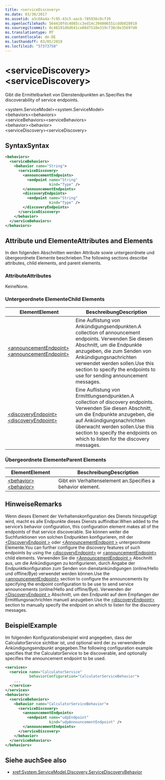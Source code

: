 ```yaml
---
title: <serviceDiscovery>
ms.date: 03/30/2017
ms.assetid: a3c68a4a-fc95-43c5-aacb-785936c0cf39
ms.openlocfilehash: 564410fdc4085cc3ed14c394006551cddb028910
ms.sourcegitcommit: 0c48191d6d641ce88d7510e319cf38c0e35697d0
ms.translationtype: MT
ms.contentlocale: de-DE
ms.lasthandoff: 03/05/2019
ms.locfileid: "57373750"
---
```

# <a name="servicediscovery"></a><span data-ttu-id="e5be6-101">\<serviceDiscovery></span><span class="sxs-lookup"><span data-stu-id="e5be6-101">\<serviceDiscovery></span></span>
<span data-ttu-id="e5be6-102">Gibt die Ermittelbarkeit von Dienstendpunkten an.</span><span class="sxs-lookup"><span data-stu-id="e5be6-102">Specifies the discoverability of service endpoints.</span></span>  
  
 <span data-ttu-id="e5be6-103">\<system.ServiceModel></span><span class="sxs-lookup"><span data-stu-id="e5be6-103">\<system.ServiceModel></span></span>  
<span data-ttu-id="e5be6-104">\<behaviors></span><span class="sxs-lookup"><span data-stu-id="e5be6-104">\<behaviors></span></span>  
<span data-ttu-id="e5be6-105">\<serviceBehaviors></span><span class="sxs-lookup"><span data-stu-id="e5be6-105">\<serviceBehaviors></span></span>  
<span data-ttu-id="e5be6-106">\<behavior></span><span class="sxs-lookup"><span data-stu-id="e5be6-106">\<behavior></span></span>  
<span data-ttu-id="e5be6-107">\<serviceDiscovery></span><span class="sxs-lookup"><span data-stu-id="e5be6-107">\<serviceDiscovery></span></span>  
  
## <a name="syntax"></a><span data-ttu-id="e5be6-108">Syntax</span><span class="sxs-lookup"><span data-stu-id="e5be6-108">Syntax</span></span>  
  
```xml  
<behaviors>
  <serviceBehaviors>
    <behavior name="String">
      <serviceDiscovery>
        <announcementEndpoints>
          <endpoint name="String"
                    kind="Type" />
        </announcementEndpoints>
        <discoveryEndpoints>
          <endpoint name="String"
                    kind="Type" />
        </discoveryEndpoints>
      </serviceDiscovery>
    </behavior>
  </serviceBehaviors>
</behaviors>
```  
  
## <a name="attributes-and-elements"></a><span data-ttu-id="e5be6-109">Attribute und Elemente</span><span class="sxs-lookup"><span data-stu-id="e5be6-109">Attributes and Elements</span></span>  
 <span data-ttu-id="e5be6-110">In den folgenden Abschnitten werden Attribute sowie untergeordnete und übergeordnete Elemente beschrieben.</span><span class="sxs-lookup"><span data-stu-id="e5be6-110">The following sections describe attributes, child elements, and parent elements.</span></span>  
  
### <a name="attributes"></a><span data-ttu-id="e5be6-111">Attribute</span><span class="sxs-lookup"><span data-stu-id="e5be6-111">Attributes</span></span>  
 <span data-ttu-id="e5be6-112">Keine</span><span class="sxs-lookup"><span data-stu-id="e5be6-112">None.</span></span>  
  
### <a name="child-elements"></a><span data-ttu-id="e5be6-113">Untergeordnete Elemente</span><span class="sxs-lookup"><span data-stu-id="e5be6-113">Child Elements</span></span>  
  
|<span data-ttu-id="e5be6-114">Element</span><span class="sxs-lookup"><span data-stu-id="e5be6-114">Element</span></span>|<span data-ttu-id="e5be6-115">Beschreibung</span><span class="sxs-lookup"><span data-stu-id="e5be6-115">Description</span></span>|  
|-------------|-----------------|  
|[<span data-ttu-id="e5be6-116">\<announcementEndpoint></span><span class="sxs-lookup"><span data-stu-id="e5be6-116">\<announcementEndpoint></span></span>](../../../../../docs/framework/configure-apps/file-schema/wcf/announcementendpoint.md)|<span data-ttu-id="e5be6-117">Eine Auflistung von Ankündigungsendpunkten.</span><span class="sxs-lookup"><span data-stu-id="e5be6-117">A collection of announcement endpoints.</span></span> <span data-ttu-id="e5be6-118">Verwenden Sie diesen Abschnitt, um die Endpunkte anzugeben, die zum Senden von Ankündigungsnachrichten verwendet werden sollen.</span><span class="sxs-lookup"><span data-stu-id="e5be6-118">Use this section to specify the endpoints to use for sending announcement messages.</span></span>|  
|[<span data-ttu-id="e5be6-119">\<discoveryEndpoint></span><span class="sxs-lookup"><span data-stu-id="e5be6-119">\<discoveryEndpoint></span></span>](../../../../../docs/framework/configure-apps/file-schema/wcf/discoveryendpoint.md)|<span data-ttu-id="e5be6-120">Eine Auflistung von Ermittlungsendpunkten.</span><span class="sxs-lookup"><span data-stu-id="e5be6-120">A collection of discovery endpoints.</span></span> <span data-ttu-id="e5be6-121">Verwenden Sie diesen Abschnitt, um die Endpunkte anzugeben, die auf Ankündigungsnachrichten überwacht werden sollen.</span><span class="sxs-lookup"><span data-stu-id="e5be6-121">Use this section to specify the endpoints on which to listen for the discovery messages.</span></span>|  
  
### <a name="parent-elements"></a><span data-ttu-id="e5be6-122">Übergeordnete Elemente</span><span class="sxs-lookup"><span data-stu-id="e5be6-122">Parent Elements</span></span>  
  
|<span data-ttu-id="e5be6-123">Element</span><span class="sxs-lookup"><span data-stu-id="e5be6-123">Element</span></span>|<span data-ttu-id="e5be6-124">Beschreibung</span><span class="sxs-lookup"><span data-stu-id="e5be6-124">Description</span></span>|  
|-------------|-----------------|  
|[<span data-ttu-id="e5be6-125">\<behavior></span><span class="sxs-lookup"><span data-stu-id="e5be6-125">\<behavior></span></span>](../../../../../docs/framework/configure-apps/file-schema/wcf/behavior-of-endpointbehaviors.md)|<span data-ttu-id="e5be6-126">Gibt ein Verhaltenselement an.</span><span class="sxs-lookup"><span data-stu-id="e5be6-126">Specifies a behavior element.</span></span>|  
  
## <a name="remarks"></a><span data-ttu-id="e5be6-127">Hinweise</span><span class="sxs-lookup"><span data-stu-id="e5be6-127">Remarks</span></span>  
 <span data-ttu-id="e5be6-128">Wenn dieses Element der Verhaltenskonfiguration des Diensts hinzugefügt wird, macht es alle Endpunkte dieses Diensts auffindbar.</span><span class="sxs-lookup"><span data-stu-id="e5be6-128">When added to the service’s behavior configuration, this configuration element makes all of the endpoints of that service discoverable.</span></span> <span data-ttu-id="e5be6-129">Sie können weiter die Suchfunktionen von solchen Endpunkten konfigurieren, mit der [ \<DiscoveryEndpoint >](../../../../../docs/framework/configure-apps/file-schema/wcf/discoveryendpoint.md) oder [ \<AnnouncementEndpoint >](../../../../../docs/framework/configure-apps/file-schema/wcf/announcementendpoint.md) untergeordnete Elemente.</span><span class="sxs-lookup"><span data-stu-id="e5be6-129">You can further configure the discovery features of such endpoints by using the [\<discoveryEndpoint>](../../../../../docs/framework/configure-apps/file-schema/wcf/discoveryendpoint.md) or [\<announcementEndpoint>](../../../../../docs/framework/configure-apps/file-schema/wcf/announcementendpoint.md) child elements.</span></span> <span data-ttu-id="e5be6-130">Verwenden Sie die [ \<AnnouncementEndpoint >](../../../../../docs/framework/configure-apps/file-schema/wcf/announcementendpoint.md) Abschnitt aus, um die Ankündigungen zu konfigurieren, durch Angabe der Endpunktkonfiguration zum Senden von dienstankündigungen (online/Hello und offline/Bye) verwendet werden können.</span><span class="sxs-lookup"><span data-stu-id="e5be6-130">Use the [\<announcementEndpoint>](../../../../../docs/framework/configure-apps/file-schema/wcf/announcementendpoint.md) section to configure the announcements by specifying the endpoint configuration to be use to send service announcements (online/Hello and offline/Bye).</span></span> <span data-ttu-id="e5be6-131">Verwenden der [ \<DiscoveryEndpoint >](../../../../../docs/framework/configure-apps/file-schema/wcf/discoveryendpoint.md) Abschnitt, um den Endpunkt auf dem Empfangen der Ermittlungsnachrichten manuell anzugeben.</span><span class="sxs-lookup"><span data-stu-id="e5be6-131">Use the [\<discoveryEndpoint>](../../../../../docs/framework/configure-apps/file-schema/wcf/discoveryendpoint.md) section to manually specify the endpoint on which to listen for the discovery messages.</span></span>  
  
## <a name="example"></a><span data-ttu-id="e5be6-132">Beispiel</span><span class="sxs-lookup"><span data-stu-id="e5be6-132">Example</span></span>  
 <span data-ttu-id="e5be6-133">Im folgenden Konfigurationsbeispiel wird angegeben, dass der CalculatorService sichtbar ist, und optional wird der zu verwendende Ankündigungsendpunkt angegeben.</span><span class="sxs-lookup"><span data-stu-id="e5be6-133">The following configuration example specifies that the CalculatorService to be discoverable, and optionally specifies the announcement endpoint to be used.</span></span>  
  
```xml  
<services>
  <service name="CalculatorService"
           behaviorConfiguration="CalculatorServiceBehavior">
    ...
  </service>
</services>
<behaviors>
  <serviceBehaviors>
    <behavior name="CalculatorServiceBehavior">
      <serviceDiscovery>
        <announcementEndpoints>
          <endpoint name="udpEndpoint"
                    kind="udpAnnouncementEndpoint" />
        </announcementEndpoints>
      </serviceDiscovery>
    </behavior>
  </serviceBehaviors>
</behaviors>
```  
  
## <a name="see-also"></a><span data-ttu-id="e5be6-134">Siehe auch</span><span class="sxs-lookup"><span data-stu-id="e5be6-134">See also</span></span>
- <xref:System.ServiceModel.Discovery.ServiceDiscoveryBehavior>
